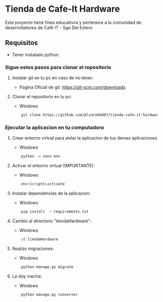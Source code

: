 # Tienda de Cafe-It Hardware 

Este proyecto tiene fines educativos y pertenece a la comunidad de desarrolladores de Café IT - Sgo Del Estero

## Requisitos 

* Tener instalado python

### Sigue estos pasos para clonar el repositorio

1. Instalar git en tu pc en caso de no tener:

    * Pagina Oficial de git: https://git-scm.com/downloads

2. Clonar el repositorio en tu pc:
    
    * Windows
    ```bash
        git clone https://github.com/AlvaroOk007/tienda-cafe-it-hardware-sgo-django.git
    ```

### Ejecutar la aplicacion en tu computadora

1. Crear entorno virtual para aislar la aplicacion de tus demas aplicaciones

    * Windows
    ```bash
        python -m venv env
    ```

2. Activar el entorno virtual (IMPORTANTE):

    * Windows
    ```bash
        env\Scripts\activate
    ```
3. Instalar dependencias de la aplicacion: 

    * Windows
    ```bash
        pip install -r requirements.txt
    ```

4. Cambio al directorio "tiendaHardware":

    * Windows
    ```bash
        cd tiendaHardware
    ```

5. Realizo migraciones:

    * Windows
    ```bash
        python manage.py migrate
    ```

6. Le doy mecha:

    * Windows
    ```bash
        python manage.py runserver
    ```
    